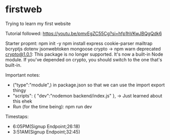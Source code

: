 # firstweb

Trying to learn my first website

Tutorial followed: https://youtu.be/pmvEgZC55Cg?si=hfp1hVKwJBQgQdk6

Starter propmt:
npm init -y
npm install express cookie-parser mailtrap bcryptjs dotenv jsonwebtoken mongoose crypto
-> npm warn deprecated crypto@1.0.1: This package is no longer supported. It's now a built-in Node module. If you've depended on crypto, you should switch to the one that's built-in.

Important notes:

- ("type":"module",) in package.json so that we can use the import export thingy
- "scripts": {
  "dev":"nodemon backend/index.js"
  }, -> Just learned about this ehek
- Run (for the time being):
  npm run dev

Timestaps:

- 6:05PM(Signup Endpoint;26:18)
- 3:51AM(Signup Endpoint;32:45)
